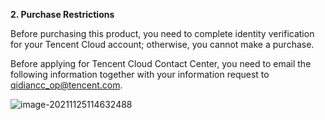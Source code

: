 **2. Purchase Restrictions**

Before purchasing this product, you need to complete identity verification for your Tencent Cloud account; otherwise, you cannot make a purchase.

Before applying for Tencent Cloud Contact Center, you need to email the following information together with your information request to qidiancc_op@tencent.com.

![image-20211125114632488](https://qcloudimg.tencent-cloud.cn/raw/3036cd3f62f3e1ad6835956ae634661c.png)